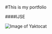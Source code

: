 #This is my portfolio

####IJSE

![Image of Yaktocat](https://octodex.github.com/images/yaktocat.png)